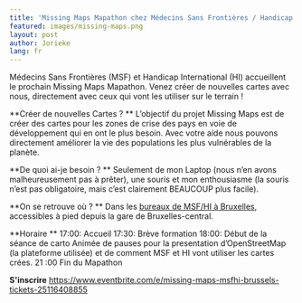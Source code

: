 ```yaml
---
title: 'Missing Maps Mapathon chez Médecins Sans Frontières / Handicap International Bruxelles'
featured: images/missing-maps.png
layout: post
author: Jorieke
lang: fr
---
```


Médecins Sans Frontières (MSF) et Handicap International (HI) accueillent le prochain Missing Maps Mapathon.
Venez créer de nouvelles cartes avec nous, directement avec ceux qui vont les utiliser sur le terrain ! 

**Créer de nouvelles Cartes ? **
L’objectif du projet Missing Maps est de créer des cartes pour les zones de crise des pays en voie de développement qui en ont le plus besoin. Avec votre aide nous pouvons directement améliorer la vie des populations les plus vulnérables de la planète. 

**De quoi ai-je besoin ? **
Seulement de mon Laptop (nous n’en avons malheureusement pas à prêter), une souris et mon enthousiasme (la souris n’est pas obligatoire, mais c’est clairement BEAUCOUP plus facile). 

**On se retrouve où ? **
Dans les [bureaux de MSF/HI à Bruxelles](http://www.openstreetmap.org/node/3395003157), accessibles à pied depuis la gare de Bruxelles-central. 

**Horaire **
17:00: Accueil
17:30: Brève formation
18:00: Début de la séance de carto 
Animée de pauses pour la presentation d’OpenStreetMap (la plateforme utilisée) et de comment MSF et HI vont utiliser les cartes crées. 
21 :00 Fin du Mapathon

**S'inscrire**
https://www.eventbrite.com/e/missing-maps-msfhi-brussels-tickets-25116408855
